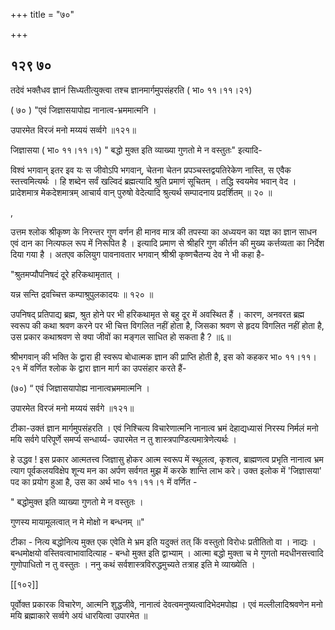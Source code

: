 +++
title = "७०"

+++


## १२९ ७०
तदेवं भक्तैधव ज्ञानं सिध्यतीत्युक्त्वा तश्च ज्ञानमार्गमुपसंहरति ( भा० ११।११।२१) 

( ७० ) "एवं जिज्ञासयापोह्य नानात्व-भ्रममात्मनि । 

उपारमेत विरजं मनो मय्ययं सर्व्वगे ॥१२१॥ 

जिज्ञासया ( भा० ११।११।१) " बद्धो मुक्त इति व्याख्या गुणतो मे न वस्तुतः" इत्यादि- 

विश्वं भगवान् इतर इव यः स जीवोऽपि भगवान्, चेतना चेतन प्रपञ्चस्तद्वयतिरेकेण नास्ति, स एवैक स्तत्त्वमित्यर्थः । हि शब्देन सर्वं खल्विदं ब्रह्मत्यादि श्रुति प्रमाणं सूचितम् । तद्धि स्वयमेव भवान् वेद । प्रादेशमात्र मेकदेशमात्रम् आचार्य वान् पुरुषो वेदेत्यादि श्रुत्यर्थ सम्पादनाय प्रदर्शितम् ॥ २० ॥ 

, 

उत्तम श्लोक श्रीकृष्ण के निरन्तर गुण वर्णन ही मानव मात्र की तपस्या का अध्ययन का यज्ञ का ज्ञान साधन एवं दान का नित्यफल रूप में निरूपित है । इत्यादि प्रमाण से श्रीहरि गुण कीर्तन की मुख्य कर्त्तव्यता का निर्देश दिया गया है । अतएव कलियुग पावनावतार भगवान् श्रीश्री कृष्णचैतन्य देव ने भी कहा है- 

"श्रुतमप्यौपनिषदं दूरे हरिकथामृतात् । 

यन्न सन्ति द्रवच्चित्त कम्पाश्रुपुलकादयः ॥ १२० ॥ 

उपनिषद् प्रतिपाद्य ब्रह्म, श्रुत होने पर भी हरिकथामृत से बहु दूर में अवस्थित हैं । कारण, अनवरत ब्रह्म स्वरूप की कथा श्रवण करने पर भी चित्त विगलित नहीं होता है, जिसका श्रवण से हृदय विगलित नहीं होता है, उस प्रकार कथाश्रवण से क्या जीवों का मङ्गल साधित हो सकता है ? ॥६॥ 

श्रीभगवान् की भक्ति के द्वारा ही स्वरूप बोधात्मक ज्ञान की प्राप्ति होती है, इस को कहकर भा० ११।११।२१ में वर्णित श्लोक के द्वारा ज्ञान मार्ग का उपसंहार करते हैं- 

(७०) “ एवं जिज्ञासयापोह्य नानात्वभ्रममात्मनि । 

उपारमेत विरजं मनो मय्ययं सर्वगे ॥१२१॥ 

टीका-उक्तं ज्ञान मार्गमुपसंहरति । एवं निश्चित्य विचारेणात्मनि नानात्व भ्रमं देहाद्यध्यासं निरस्य निर्मलं मनो मयि सर्वगे परिपूर्णे समर्प्य सन्धार्य्य- उपारमेत न तु शास्त्रपाण्डित्यमात्रेणेत्यर्थः । 

हे उद्धव ! इस प्रकार आत्मतत्त्व जिज्ञासु होकर आत्म स्वरूप में स्थूलत्व, कृशत्व, ब्राह्मणत्व प्रभृति नानात्व भ्रम त्याग पूर्वकलयविक्षेप शून्य मन का अर्पण सर्वगत मुझ में करके शान्ति लाभ करे। उक्त इलोक में 'जिज्ञासया' पद का प्रयोग हुआ है, उस का अर्थ भा० ११।११।१ में वर्णित - 

" बद्धोमुक्त इति व्याख्या गुणतो मे न वस्तुतः । 

गुणस्य मायामूलत्वात् न मे मोक्षो न बन्धनम् ॥" 

टीका - नित्य बद्धोनित्य मुक्त एक एवेति मे भ्रम इति यदुक्तं तत् किं वस्तुतो विरोधः प्रतीतितो वा । नाद्यः । बन्धमोक्षयो वस्तिवत्वाभावादित्याह - बन्धो मुक्त इति द्वाभ्याम् । आत्मा बद्धो मुक्ता च मे गुणतो मदधीनसत्त्वादि गुणोपाधितो न तु वस्तुतः । ननु कथं सर्वशास्त्रविरुद्धमुच्यते तत्राह इति मे व्याख्येति । 

[[१०२]] 



पूर्वोक्त प्रकारक विचारेण, आत्मनि शुद्धजीवे, नानात्वं देवत्वमनुष्यत्वादिभेदमपोह्य । एवं मल्लीलादिश्रवणेन मनो मयि ब्रह्माकारे सर्व्वगे अयं धारयित्वा उपारमेत ॥ 
